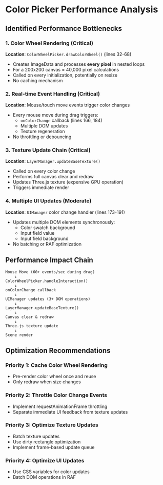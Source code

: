 # Color Picker Performance Analysis

## Identified Performance Bottlenecks

### 1. **Color Wheel Rendering (Critical)**
**Location**: `ColorWheelPicker.drawColorWheel()` (lines 32-68)
- Creates ImageData and processes **every pixel** in nested loops
- For a 200x200 canvas = 40,000 pixel calculations
- Called on every initialization, potentially on resize
- No caching mechanism

### 2. **Real-time Event Handling (Critical)**
**Location**: Mouse/touch move events trigger color changes
- Every mouse move during drag triggers:
  - `onColorChange` callback (lines 166, 184)
  - Multiple DOM updates
  - Texture regeneration
- No throttling or debouncing

### 3. **Texture Update Chain (Critical)**
**Location**: `LayerManager.updateBaseTexture()`
- Called on every color change
- Performs full canvas clear and redraw
- Updates Three.js texture (expensive GPU operation)
- Triggers immediate render

### 4. **Multiple UI Updates (Moderate)**
**Location**: `UIManager` color change handler (lines 173-191)
- Updates multiple DOM elements synchronously:
  - Color swatch background
  - Input field value
  - Input field background
- No batching or RAF optimization

## Performance Impact Chain

```
Mouse Move (60+ events/sec during drag)
    ↓
ColorWheelPicker.handleInteraction()
    ↓
onColorChange callback
    ↓
UIManager updates (3+ DOM operations)
    ↓
LayerManager.updateBaseTexture()
    ↓
Canvas clear & redraw
    ↓
Three.js texture update
    ↓
Scene render
```

## Optimization Recommendations

### Priority 1: Cache Color Wheel Rendering
- Pre-render color wheel once and reuse
- Only redraw when size changes

### Priority 2: Throttle Color Change Events
- Implement requestAnimationFrame throttling
- Separate immediate UI feedback from texture updates

### Priority 3: Optimize Texture Updates
- Batch texture updates
- Use dirty rectangle optimization
- Implement frame-based update queue

### Priority 4: Optimize UI Updates
- Use CSS variables for color updates
- Batch DOM operations in RAF